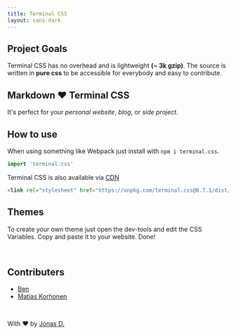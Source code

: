 ```yaml
---
title: Terminal CSS
layout: sans-dark
---
```


## Project Goals

Terminal CSS has no overhead and is lightweight **(~ 3k gzip)**. 
The source is written in **pure css** to be accessible for everybody and easy to contribute.

## Markdown ❤️ Terminal CSS 

It's perfect for your *personal website*, *blog*, or *side project*.

## How to use

When using something like Webpack just install with `npm i terminal.css`.

```js
import 'terminal.css'
```

Terminal CSS is also available via [CDN](https://unpkg.com/terminal.css@0.7.1/dist/terminal.min.css)

```html
<link rel="stylesheet" href="https://unpkg.com/terminal.css@0.7.1/dist/terminal.min.css" />
```

## Themes

To create your own theme just open the dev-tools and edit the CSS Variables. Copy and paste it to your website. Done!

<br>

## Contributers

- [Ben](https://github.com/othyn)
- [Matias Korhonen](https://github.com/matiaskorhonen)

<br>

With ❤️ by [Jonas D.](https://jduri.com)